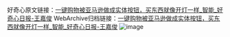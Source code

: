 好奇心原文链接：[一键购物被亚马逊做成实体按钮，买东西就像开灯一样_智能_好奇心日报-王嘉俊](https://www.qdaily.com/articles/8014.html)
WebArchive归档链接：[一键购物被亚马逊做成实体按钮，买东西就像开灯一样_智能_好奇心日报-王嘉俊](http://web.archive.org/web/20161012022632/http://www.qdaily.com:80/articles/8014.html)
![image](http://ww3.sinaimg.cn/large/007d5XDply1g3v6xvt8m6j30u02li4qp)